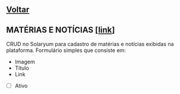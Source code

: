 [Voltar](./00_INDEX.md)
---

## MATÉRIAS E NOTÍCIAS [[link](https://sandbox.solaryum.com.br/fotus-yfe/configuracoes/materia)]

CRUD no Solaryum para cadastro de matérias e notícias exibidas na plataforma. Formulário simples que consiste em:

- Imagem
- Título
- Link
- [ ] Ativo
